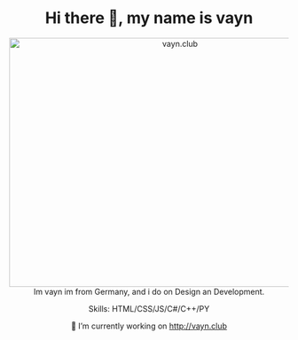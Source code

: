 
<div align="center">
<h1>Hi there 👋, my name is vayn</h1>
</div>

<div align="center">
<img src="https://i.imgur.com/nSFnihB.png" width="600" height="450" alt="vayn.club">
</div>




<div align="center">
  Im vayn im from Germany, and i do on Design an Development.
  
  
Skills: HTML/CSS/JS/C#/C++/PY

 🔭 I’m currently working on http://vayn.club
</div>





